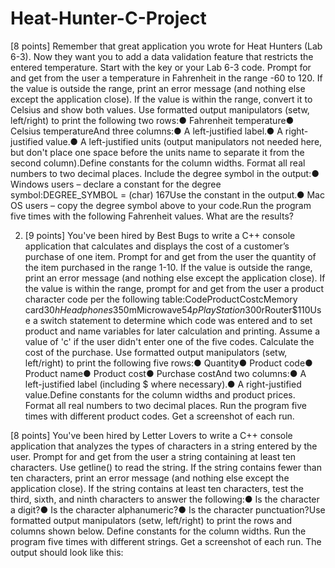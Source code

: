 # Heat-Hunter-C-Project

[8 points] Remember that great application you wrote for Heat Hunters (Lab 6-3).  Now they want you to add a data validation feature that restricts the entered temperature.  Start with the key or your Lab 6-3 code.  Prompt for and get from the user a temperature in Fahrenheit in the range -60 to 120.  If the value is outside the range, print an error message (and nothing else except the application close).  If the value is within the range, convert it to Celsius and show both values.  Use formatted output manipulators (setw, left/right) to print the following two rows:● Fahrenheit temperature● Celsius temperatureAnd three columns:● A left-justified label.● A right-justified value.● A left-justified units (output manipulators not needed here, but don't place one space before the units name to separate it from the second column).Define constants for the column widths.  Format all real numbers to two decimal places.  Include the degree symbol in the output:● Windows users – declare a constant for the degree symbol:DEGREE_SYMBOL = (char) 167Use the constant in the output.● Mac OS users – copy the degree symbol above to your code.Run the program five times with the following Fahrenheit values.  What are the results?


2) [9 points] You've been hired by Best Bugs to write a C++ console application that calculates and displays the cost of a customer’s purchase of one item.  Prompt for and get from the user the quantity of the item purchased in the range 1-10.  If the value is outside the range, print an error message (and nothing else except the application close).  If the value is within the range, prompt for and get from the user a product character code per the following table:CodeProductCostcMemory card$30hHeadphones$350mMicrowave$54pPlayStation$300rRouter$110Use a switch statement to determine which code was entered and to set product and name variables for later calculation and printing.  Assume a value of 'c' if the user didn't enter one of the five codes.  Calculate the cost of the purchase.  Use formatted output manipulators (setw, left/right) to print the following five rows:● Quantity● Product code● Product name● Product cost● Purchase costAnd two columns:● A left-justified label (including $ where necessary).● A right-justified value.Define constants for the column widths and product prices.  Format all real numbers to two decimal places.  Run the program five times with different product codes.  Get a screenshot of each run.



[8 points] You've been hired by Letter Lovers to write a C++ console application that analyzes the types of characters in a string entered by the user.  Prompt for and get from the user a string containing at least ten characters.  Use getline() to read the string.  If the string contains fewer than ten characters, print an error message  (and nothing else except the application close).  If the string contains at least ten characters, test the third, sixth, and ninth characters to answer the following:● Is the character a digit?● Is the character alphanumeric?● Is the character punctuation?Use formatted output manipulators (setw, left/right) to print the rows and columns shown below.  Define constants for the column widths.  Run the program five times with different strings.  Get a screenshot of each run.  The output should look like this:
